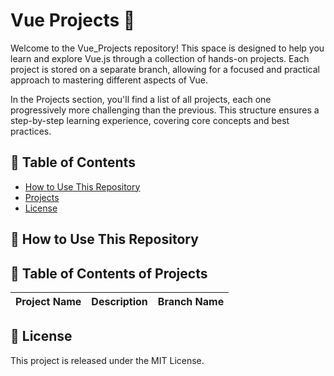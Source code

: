 # Vue Projects 🌿

Welcome to the Vue_Projects repository! This space is designed to help you learn and explore Vue.js through a collection of hands-on projects. Each project is stored on a separate branch, allowing for a focused and practical approach to mastering different aspects of Vue.

In the Projects section, you'll find a list of all projects, each one progressively more challenging than the previous. This structure ensures a step-by-step learning experience, covering core concepts and best practices.

## 📖 Table of Contents

- [How to Use This Repository](#🚀-how-to-use-this-repository)
- [Projects](#🤖-table-of-contents-of-projects)
- [License](#📜-license)

## 🚀 How to Use This Repository

## 🤖 Table of Contents of Projects

| Project Name | Description | Branch Name |
| ------------ | ----------- | ----------- |

## 📜 License

This project is released under the MIT License.
